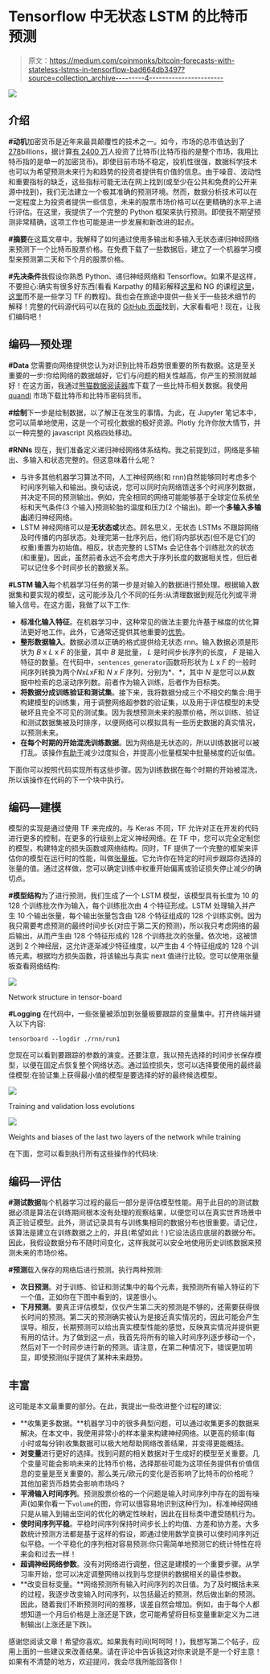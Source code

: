 # Tensorflow 中无状态 LSTM 的比特币预测

> 原文：<https://medium.com/coinmonks/bitcoin-forecasts-with-stateless-lstms-in-tensorflow-bad664db3497?source=collection_archive---------4----------------------->

![](img/e08caed3064343077840e13a5ed1adcb.png)

## 介绍

**#动机**加密货币是近年来最具颠覆性的技术之一。如今，市场的总市值达到了[278](https://coinmarketcap.com/all/views/all/)billions，据计算[有 2400 万](https://www.statista.com/statistics/647374/worldwide-blockchain-wallet-users/)人投资了比特币(比特币指的是整个市场，我用比特币指的是单一的加密货币)。即使目前市场不稳定，投机性很强，数据科学技术也可以为希望预测未来行为和趋势的投资者提供有价值的信息。由于噪音、波动性和重要指标的缺乏，这些指标可能无法在网上找到(或至少在公共和免费的公开来源中找到)，我们无法建立一个极其准确的预测环境。然而，数据分析技术可以在一定程度上为投资者提供一些信息，未来的股票市场价格可以在更精确的水平上进行评估。在这里，我提供了一个完整的 Python 框架来执行预测。即使我不期望预测非常精确，这项工作也可能是进一步发展和新改进的起点。

**#摘要**在这篇文章中，我解释了如何通过使用多输出和多输入无状态递归神经网络来预测下一个比特币股票价格。在免费下载了一些数据后，建立了一个机器学习模型来预测第二天和下个月的股票价格。

**#先决条件**我假设你熟悉 Python、递归神经网络和 Tensorflow。如果不是这样，不要担心:确实有很多好东西(看看 Karpathy 的精彩解释[这里](https://karpathy.github.io/2015/05/21/rnn-effectiveness/)和 NG 的课程[这里](https://www.coursera.org/specializations/deep-learning)，[这里](https://www.tensorflow.org/tutorials/)而不是一些学习 TF 的教程)。我也会在旅途中提供一些关于一些技术细节的解释！完整的代码源代码可以在我的 [GitHub 页面](https://github.com/colibri17/bitcoin)找到，大家看看吧！现在，让我们编码吧！

## 编码—预处理

**#Data** 您需要向网络提供您认为对识别比特币趋势很重要的所有数据。这是至关重要的一步:你给网络的数据越好，它们与问题的相关性越高，你产生的预测就越好！在这方面，我通过[熊猫数据阅读器](https://www.github.com/pydata/pandas-datareader)库下载了一些比特币相关数据。我使用 [quandl](https://www.quandl.com) 市场下载比特币和比特币密码货币。

**#绘制**下一步是绘制数据，以了解正在发生的事情。为此，在 Jupyter 笔记本中，您可以简单地使用，这是一个可视化数据的极好资源。Plotly 允许你放大情节，并以一种完整的 javascript 风格四处移动。

**#RNNs** 现在，我们准备定义递归神经网络体系结构。我之前提到过，网络是多输出、多输入和状态完整的。但这意味着什么呢？

*   与许多其他机器学习算法不同，人工神经网络(和 rnn)自然能够同时考虑多个时间序列输入和输出。换句话说，您可以同时向网络馈送多个时间序列数据，并决定不同的预测输出。例如，完全相同的网络可能能够基于全球定位系统坐标和天气条件(3 个输入)预测轮胎的温度和压力(2 个输出)。即一个**多输入多输出**递归神经网络。
*   LSTM 神经网络可以是**无状态或**状态。顾名思义，无状态 LSTMs 不跟踪网络及时传播的内部状态。处理完第一批序列后，他们将内部状态(但不是它们的权重)重置为初始值。相反，状态完整的 LSTMs 会记住各个训练批次的状态(和重量)。因此，虽然前者永远不会考虑大于序列长度的数据相关性，但后者可以记住多个时间步长的数据关系。

**#LSTM 输入**每个机器学习任务的第一步是对输入的数据进行预处理。根据输入数据集和要实现的模型，这可能涉及几个不同的任务:从清理数据到规范化列或平滑输入信号。在这方面，我做了以下工作:

*   **标准化输入特征**。在机器学习中，这种常见的做法主要允许基于梯度的优化算法更好地工作。此外，它通常还提供其他重要的[优势](https://www.quora.com/Why-do-we-normalize-the-data)。
*   **整形数据输入**。数据必须以正确的格式提供给无状态 rnn。输入数据必须是形状为 *B* x *L* x *F* 的张量，其中 *B* 是批量， *L* 是时间步长序列的长度， *F* 是输入特征的数量。在代码中，`sentences_generator`函数将形状为 *L* x *F* 的一般时间序列转换为两个*N*x*L*x*F*和 *N x F* 序列，分别为*、*，其中 *N* 是您可以从数据中检索的总滚动序列数。前者作为输入训练，后者作为目标类。
*   **将数据分成训练验证和测试集**。接下来，我将数据分成三个不相交的集合:用于构建模型的训练集，用于调整网络超参数的验证集，以及用于评估模型的未受破坏且完全不可见的测试集。因为我想预测未来的股票价格，所以训练、验证和测试数据集被及时排序，以便网络可以模拟具有一些历史数据的真实情况，以预测未来。
*   **在每个时期的开始混洗训练数据**。因为网络是无状态的，所以训练数据可以被打乱。该操作[有助于](https://www.quora.com/Why-do-we-need-to-shuffle-inputs-for-stochastic-gradient-descent)减少过度拟合，并提高小批量框架中批量梯度的近似值。

下面你可以按照代码实现所有这些步骤。因为训练数据在每个时期的开始被混洗，所以该操作在代码的下一个块中执行。

## 编码—建模

模型的实现是通过使用 TF 来完成的。与 Keras 不同，TF 允许对正在开发的代码进行更多的控制，在更多的行级别上定义神经网络。在 TF 中，您可以完全定制您的模型，构建特定的损失函数或网络结构。同时，TF 提供了一个完整的框架来评估你的模型在运行时的性能，叫做[张量板](https://www.tensorflow.org/guide/summaries_and_tensorboard)。它允许你在特定的时间步跟踪你选择的张量的值。通过这样做，您可以确定训练中权重开始偏离或验证损失停止减少的确切点。

**#模型结构**为了进行预测，我们生成了一个 LSTM 模型，该模型具有长度为 10 的 128 个训练批次作为输入，每个训练批次由 4 个特征形成。LSTM 处理输入并产生 10 个输出张量，每个输出张量包含由 128 个特征组成的 128 个训练实例。因为我只需要考虑预测的最终时间步长(对应于第二天的预测)，所以我只考虑网络的最后输出，从而产生由 128 个特征形成的 128 个训练批次的张量。依次地，这被馈送到 2 个神经层，这允许逐渐减少特征维度，以产生由 4 个特征组成的 128 个训练元素。根据均方损失函数，将该输出与真实 next 值进行比较。您可以使用张量板查看网络结构:

![](img/669ac415c6ba0ca807bd8a5d045ec2bc.png)

Network structure in tensor-board

**#Logging** 在代码中，一些张量被添加到张量板要跟踪的变量集中。打开终端并键入以下内容:

```
tensorboard --logdir ./rnn/run1
```

您现在可以看到要跟踪的参数的演变。还要注意，我以预先选择的时间步长保存模型，以便在固定点恢复整个网络状态。通过监控损失，您可以选择要使用的最终最佳模型:在验证集上获得最小值的模型是要选择的好的最终候选模型。

![](img/829947ed76e5ec695dcb3a3677221b38.png)

Training and validation loss evolutions

![](img/0bfa5a265a579146bad7f5aa90077ab5.png)

Weights and biases of the last two layers of the network while training

在下面，您可以看到执行所有这些操作的代码块:

## 编码—评估

**#测试数据**每个机器学习过程的最后一部分是评估模型性能。用于此目的的测试数据必须是算法在训练期间根本没有处理的观察结果，以便您可以在真实世界场景中真正验证模型。此外，测试记录具有与训练集相同的数据分布也很重要。请记住，该算法是建立在训练数据之上的，并且(希望如此！)它设法适应底层的数据分布。因此，我假设数据分布不随时间变化，这样我就可以安全地使用历史训练数据来预测未来的市场价格。

**#预测**载入保存的网络后进行预测。执行两种预测:

*   **次日预测**。对于训练、验证和测试集中的每个元素，我预测所有输入特征的下一个值。正如你在下图中看到的，误差很小。
*   **下月预测**。要真正评估模型，仅仅产生第二天的预测是不够的，还需要获得很长时间的预测。第二天的预测确实被认为是接近真实情况的，因此可能会产生误导。相反，长期预测可以给出真实模型性能的感觉，反映真实情况并提供更有用的估计。为了做到这一点，我首先将所有的输入时间序列逐步移动一个，然后对下一个时间步进行新的预测。请注意，在第二种情况下，错误更加明显，即使预测似乎提供了某种未来趋势。

## 丰富

这可能是本文最重要的部分。在此，我提出一些改进整个过程的建议:

*   **收集更多数据。**机器学习中的很多典型问题，可以通过收集更多的数据来解决。在本文中，我使用非常小的样本量来构建神经网络。以更高的频率(每小时或每分钟)收集数据可以极大地帮助网络改善结果，并变得更能概括。
*   **对变量**进行更好的选择。找到问题的相关数据对于生成好的模型至关重要。几个变量可能会影响未来的比特币价格，选择那些可能为这项任务提供有价值信息的变量是至关重要的。那么美元/欧元的变化是否影响了比特币的价格呢？其他加密货币趋势会影响市场吗？
*   **平滑输入时间序列**。预测股票价格的一个问题是输入时间序列中存在的固有噪声(如果你看一下`volume`的图，你可以很容易地识别这种行为)。标准神经网络只是从输入到输出空间的优化的确定性映射，因此在目标类中遭受随机行为。
*   **使时间序列平稳**。平稳时间序列保持时间步长上的均值、方差和协方差。大多数统计预测方法都是基于这样的假设，即通过使用数学变换可以使时间序列近似平稳。一个平稳化的序列相对容易预测:你只需简单地预测它的统计特性在将来会和过去一样！
*   **超调神经网络参数**。没有对网络进行调整，但这是建模的一个重要步骤。从学习率开始，您可以决定调整网络以找到与您提供的数据相关的最佳参数。
*   **改变目标变量。**网络预测所有输入时间序列的次日值。为了及时概括未来的过程，我逐步改变输入时间序列，以包括最近的预测，然后做出新的预测。因此，随着我们不断预测时间的推移，误差自然会增加。例如，由于每个人都想知道一个月后价格是上涨还是下跌，您可能希望将目标变量重新定义为二进制输出(上涨还是下跌)。

感谢您阅读文章！希望你喜欢。如果我有时间(呵呵呵！)，我想写第二个帖子，应用上面的一些建议来改善结果。请在评论中告诉我这对你来说是不是一个好主意！如果有不清楚的地方，欢迎提问，我会尽我所能回答你！